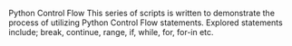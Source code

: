 Python Control Flow
This series of scripts is written to demonstrate the process of utilizing Python Control Flow statements. 
Explored statements include; break, continue, range, if, while, for, for-in etc.
